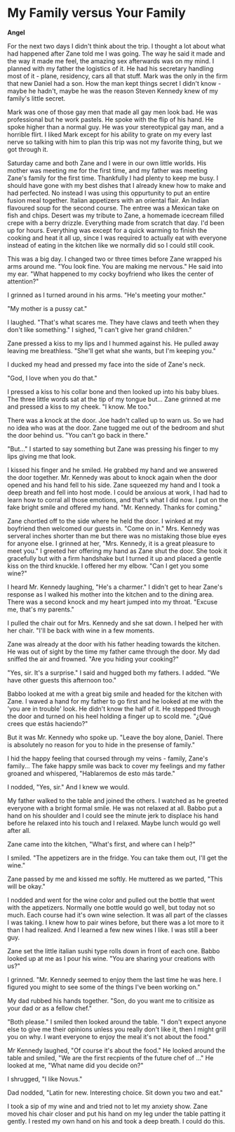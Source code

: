 # My Family versus Your Family

**Angel**

For the next two days I didn't think about the trip.  I thought a lot about what had happened after Zane told me I was going.  The way he said it made and the way it made me feel, the amazing sex afterwards was on my mind.  I planned with my father the logistics of it.  He had his secretary handling most of it - plane, residency, cars all that stuff.  Mark was the only in the firm that new Daniel had a son.  How the man kept things secret I didn't know - maybe he hadn't, maybe he was the reason Steven Kennedy knew of my family's little secret.

Mark was one of those gay men that made all gay men look bad.  He was professional but he work pastels.  He spoke with the flip of his hand.  He spoke higher than a normal guy.  He was your stereotypical gay man, and a horrible flirt.  I liked Mark except for his ability to grate on my every last nerve so talking with him to plan this trip was not my favorite thing, but we got through it.

Saturday came and both Zane and I were in our own little worlds.  His mother was meeting me for the first time, and my father was meeting Zane's family for the first time.  Thankfully I had plenty to keep me busy.  I should have gone with my best dishes that I already knew how to make and had perfected.  No instead I was using this oppurtunity to put an entire fusion meal together.  Italian appetizers with an oriental flair. An Indian flavoured soup for the second course.  The entree was a Mexican take on fish and chips.  Desert was my tribute to Zane, a homemade icecream filled crepe with a berry drizzle.  Everything made from scratch that day.  I'd been up for hours.  Everything was except for a quick warming to finish the cooking and heat it all up, since I was required to actually eat with everyone instead of eating in the kitchen like we normally did so I could still cook.

This was a big day.  I changed two or three times before Zane wrapped his arms around me.  "You look fine.  You are making me nervous."  He said into my ear.  "What happened to my cocky boyfriend who likes the center of attention?"

I grinned as I turned around in his arms.  "He's meeting your mother."

"My mother is a pussy cat."

I laughed.  "That's what scares me.  They have claws and teeth when they don't like something."  I sighed, "I can't give her grand children."

Zane pressed a kiss to my lips and I hummed against his.  He pulled away leaving me breathless.  "She'll get what she wants, but I'm keeping you."

I ducked my head and pressed my face into the side of Zane's neck.

"God, I love when you do that."

I pressed a kiss to his collar bone and then looked up into his baby blues.  The three little words sat at the tip of my tongue but... Zane grinned at me and pressed a kiss to my cheek.  "I know.  Me too."

There was a knock at the door.  Joe hadn't called up to warn us.  So we had no idea who was at the door.  Zane tugged me out of the bedroom and shut the door behind us.  "You can't go back in there."

"But..."  I started to say something but Zane was pressing his finger to my lips giving me that look.

I kissed his finger and he smiled.  He grabbed my hand and we answered the door together.  Mr. Kennedy was about to knock again when the door opened and his hand fell to his side.  Zane squeezed my hand and I took a deep breath and fell into host mode.  I could be anxious at work, I had had to learn how to corral all those emotions, and that's what I did now.  I put on the fake bright smile and offered my hand.  "Mr. Kennedy.  Thanks for coming."

Zane chortled off to the side where he held the door.  I winked at my boyfriend then welcomed our guests in.  "Come on in."  Mrs. Kennedy was serveral inches shorter than me but there was no mistaking those blue eyes for anyone else.  I grinned at her, "Mrs. Kennedy, it is a great pleasure to meet you."  I greeted her offering my hand as Zane shut the door.  She took it gracefully but with a firm handshake but I turned it up and placed a gentle kiss on the third knuckle.  I offered her my elbow.  "Can I get you some wine?"

I heard Mr. Kennedy laughing, "He's a charmer."  I didn't get to hear Zane's response as I walked his mother into the kitchen and to the dining area.  There was a second knock and my heart jumped into my throat.  "Excuse me, that's my parents."

I pulled the chair out for Mrs. Kennedy and she sat down.  I helped her with her chair.  "I'll be back with wine in a few moments.

Zane was already at the door with his father heading towards the kitchen.  He was out of sight by the time my father came through the door.  My dad sniffed the air and frowned.  "Are you hiding your cooking?"

"Yes, sir.  It's a surprise."  I said and hugged both my fathers.  I added.  "We have other guests this afternoon too."

Babbo looked at me with a great big smile and headed for the kitchen with Zane.  I waved a hand for my father to go first and he looked at me with the 'you are in trouble' look.  He didn't know the half of it.  He stepped through the door and turned on his heel holding a finger up to scold me.  "¿Qué crees que estás haciendo?"

But it was Mr. Kennedy who spoke up.  "Leave the boy alone, Daniel.  There is absolutely no reason for you to hide in the presense of family."

I hid the happy feeling that coursed through my veins - family, Zane's family... The fake happy smile was back to cover my feelings and my father groaned and whispered, "Hablaremos de esto más tarde."

I nodded, "Yes, sir."  And I knew we would.

My father walked to the table and joined the others.  I watched as he greeted everyone with a bright formal smile.  He was not relaxed at all.  Babbo put a hand on his shoulder and I could see the minute jerk to displace his hand before he relaxed into his touch and I relaxed.  Maybe lunch would go well after all.

Zane came into the kitchen, "What's first, and where can I help?"

I smiled.  "The appetizers are in the fridge.  You can take them out, I'll get the wine."

Zane passed by me and kissed me softly.  He muttered as we parted, "This will be okay."

I nodded and went for the wine color and pulled out the bottle that went with the appetizers.  Normally one bottle would go well, but today not so much.  Each course had it's own wine selection. It was all part of the classes I was taking.  I knew how to pair wines before, but there was a lot more to it than I had realized.  And I learned a few new wines I like.  I was still a beer guy.

Zane set the little italian sushi type rolls down in front of each one.  Babbo looked up at me as I pour his wine.  "You are sharing your creations with us?"

I grinned.  "Mr. Kennedy seemed to enjoy them the last time he was here.  I figured you might to see some of the things I've been working on."

My dad rubbed his hands together.  "Son, do you want me to critisize as your dad or as a fellow chef."

"Both please."  I smiled then looked around the table.  "I don't expect anyone else to give me their opinions unless you really don't like it, then I might grill you on why.  I want everyone to enjoy the meal it's not about the food."

Mr Kennedy laughed, "Of course it's about the food." He looked around the table and smiled, "We are the first recpients of the future chef of ..."  He looked at me, "What name did you decide on?"

I shrugged, "I like Novus."

Dad nodded, "Latin for new.  Interesting choice.  Sit down you two and eat."

I took a sip of my wine and and tried not to let my anxiety show.  Zane moved his chair closer and put his hand on my leg under the table patting it gently.  I rested my own hand on his and took a deep breath.  I could do this.